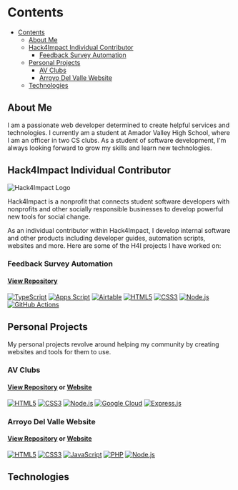 # Contents

- [Contents](#contents)
  - [About Me](#about-me)
  - [Hack4Impact Individual Contributor](#hack4impact-individual-contributor)
    - [Feedback Survey Automation](#feedback-survey-automation)
  - [Personal Projects](#personal-projects)
    - [AV Clubs](#av-clubs)
    - [Arroyo Del Valle Website](#arroyo-del-valle-website)
  - [Technologies](#technologies)

## About Me

I am a passionate web developer determined to create helpful services and technologies. I currently am a student at Amador Valley High School, where I am an officer in two CS clubs. As a student of software development, I'm always looking forward to grow my skills and learn new technologies.

## Hack4Impact Individual Contributor

![Hack4Impact Logo](https://hack4impact.org/svg/logo.svg)

Hack4Impact is a nonprofit that connects student software developers with nonprofits and other socially responsible businesses to develop powerful new tools for social change.

As an individual contributor within Hack4Impact, I develop internal software and other products including developer guides, automation scripts, websites and more. Here are some of the H4I projects I have worked on:

### Feedback Survey Automation 

#### [View Repository](https://github.com/hack4impact/feedback-survey-automation) <!-- omit in toc -->

<p>
<a href="https://www.typescriptlang.org/"><img src="https://img.shields.io/badge/TypeScript-007ACC?style=flat-square&logo=typescript&logoColor=white" alt="TypeScript"></a>
<a href="https://developers.google.com/apps-script"><img src="https://img.shields.io/badge/Apps%20Script-34A853?style=flat-square&logo=google&logoColor=white" alt="Apps Script"></a>
<a href="https://airtable.com/"><img src="https://img.shields.io/badge/Airtable-FCB401?style=flat-square&logo=airtable&logoColor=black" alt="Airtable"></a>
<a href="https://developer.mozilla.org/en-US/docs/Web/Guide/HTML/HTML5"><img src="https://img.shields.io/badge/HTML5-E34F26?style=flat-square&logo=html5&logoColor=white" alt="HTML5"></a>
<a href="https://developer.mozilla.org/en-US/docs/Web/CSS"><img src="https://img.shields.io/badge/CSS3-1572B6?style=flat-square&logo=css3&logoColor=white" alt="CSS3"></a>
<a href="https://www.nodejs.org/"><img src="https://img.shields.io/badge/Node.js-43853D?style=flat-square&logo=node.js&logoColor=white" alt="Node.js"></a>
<a href="https://github.com/features/actions"><img src="https://img.shields.io/badge/GitHub_Actions-2088FF?style=flat-square&logo=github-actions&logoColor=white" alt="GitHub Actions"></a>
</p>

## Personal Projects

My personal projects revolve around helping my community by creating websites and tools for them to use.

### AV Clubs 

#### [View Repository](https://github.com/avwebdev/av-clubs) or [Website](https://clubs.amadorweb.org) <!-- omit in toc -->

<p>
<a href="https://developer.mozilla.org/en-US/docs/Web/Guide/HTML/HTML5"><img src="https://img.shields.io/badge/HTML5-E34F26?style=flat-square&logo=html5&logoColor=white" alt="HTML5"></a>
<a href="https://developer.mozilla.org/en-US/docs/Web/CSS"><img src="https://img.shields.io/badge/CSS3-1572B6?style=flat-square&logo=css3&logoColor=white" alt="CSS3"></a>
<a href="https://www.nodejs.org/"><img src="https://img.shields.io/badge/Node.js-43853D?style=flat-square&logo=node.js&logoColor=white" alt="Node.js"></a>
<a href="https://www.cloud.google.com"><img src="https://img.shields.io/badge/Google_Cloud-4285F4?style=flat-square&logo=google-cloud&logoColor=white" alt="Google Cloud"></a>
<a href="https://www.expressjs.com"><img src="https://img.shields.io/badge/Express.js-404D59?style=flat-square&logo=express&logoColor=white" alt="Express.js"></a>
</p>

### Arroyo Del Valle Website 
#### [View Repository](https://github.com/subatuba21/creek) or [Website](https://clubs.amadorweb.org) <!-- omit in toc -->

<p>
<a href="https://developer.mozilla.org/en-US/docs/Web/Guide/HTML/HTML5"><img src="https://img.shields.io/badge/HTML5-E34F26?style=flat-square&logo=html5&logoColor=white" alt="HTML5"></a>
<a href="https://developer.mozilla.org/en-US/docs/Web/CSS"><img src="https://img.shields.io/badge/CSS3-1572B6?style=flat-square&logo=css3&logoColor=white" alt="CSS3"></a>
<a href="https://www.javascript.com/"><img src="https://img.shields.io/badge/JavaScript-F7DF1E?style=flat-square&logo=javascript&logoColor=black" alt="JavaScript"></a>
<a href="https://www.php.com/"><img src="https://img.shields.io/badge/PHP-777BB4?style=flat-square&logo=php&logoColor=white" alt="PHP"></a>
<a href="https://www.nodejs.org/"><img src="https://img.shields.io/badge/Node.js-43853D?style=flat-square&logo=node.js&logoColor=white" alt="Node.js"></a>

</p>

## Technologies

<!--
**subatuba21/subatuba21** is a ✨ _special_ ✨ repository because its `README.md` (this file) appears on your GitHub profile.

Here are some ideas to get you started:

- 🔭 I’m currently working on ...
- 🌱 I’m currently learning ...
- 👯 I’m looking to collaborate on ...
- 🤔 I’m looking for help with ...
- 💬 Ask me about ...
- 📫 How to reach me: ...
- 😄 Pronouns: ...
- ⚡ Fun fact: ...
-->
